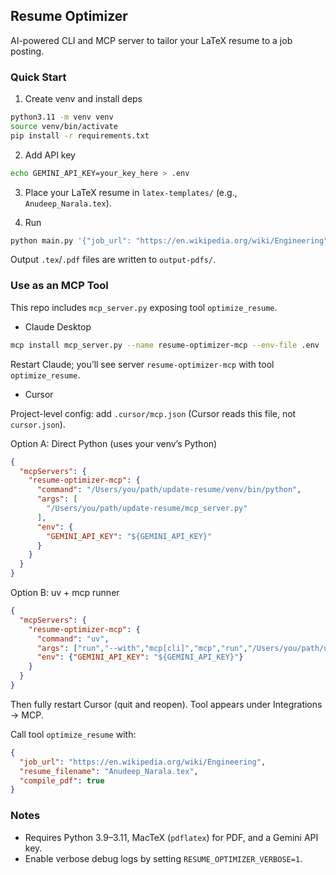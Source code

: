 ## Resume Optimizer

AI-powered CLI and MCP server to tailor your LaTeX resume to a job posting.

### Quick Start

1) Create venv and install deps

```bash
python3.11 -m venv venv
source venv/bin/activate
pip install -r requirements.txt
```

2) Add API key

```bash
echo GEMINI_API_KEY=your_key_here > .env
```

3) Place your LaTeX resume in `latex-templates/` (e.g., `Anudeep_Narala.tex`).

4) Run

```bash
python main.py '{"job_url": "https://en.wikipedia.org/wiki/Engineering", "resume_filename": "Anudeep_Narala.tex"}'
```

Output `.tex`/`.pdf` files are written to `output-pdfs/`.

### Use as an MCP Tool

This repo includes `mcp_server.py` exposing tool `optimize_resume`.

- Claude Desktop

```bash
mcp install mcp_server.py --name resume-optimizer-mcp --env-file .env
```

Restart Claude; you’ll see server `resume-optimizer-mcp` with tool `optimize_resume`.

- Cursor

Project-level config: add `.cursor/mcp.json` (Cursor reads this file, not `cursor.json`).

Option A: Direct Python (uses your venv’s Python)

```json
{
  "mcpServers": {
    "resume-optimizer-mcp": {
      "command": "/Users/you/path/update-resume/venv/bin/python",
      "args": [
        "/Users/you/path/update-resume/mcp_server.py"
      ],
      "env": {
        "GEMINI_API_KEY": "${GEMINI_API_KEY}"
      }
    }
  }
}
```

Option B: uv + mcp runner

```json
{
  "mcpServers": {
    "resume-optimizer-mcp": {
      "command": "uv",
      "args": ["run","--with","mcp[cli]","mcp","run","/Users/you/path/update-resume/mcp_server.py"],
      "env": {"GEMINI_API_KEY": "${GEMINI_API_KEY}"}
    }
  }
}
```

Then fully restart Cursor (quit and reopen). Tool appears under Integrations → MCP.

Call tool `optimize_resume` with:

```json
{
  "job_url": "https://en.wikipedia.org/wiki/Engineering",
  "resume_filename": "Anudeep_Narala.tex",
  "compile_pdf": true
}
```

### Notes

- Requires Python 3.9–3.11, MacTeX (`pdflatex`) for PDF, and a Gemini API key.
- Enable verbose debug logs by setting `RESUME_OPTIMIZER_VERBOSE=1`.